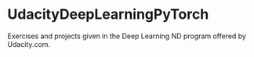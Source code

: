 # UdacityDeepLearningPyTorch
Exercises and projects given in the Deep Learning ND program offered by Udacity.com.

